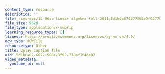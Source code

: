 ```yaml
---
content_type: resource
description: ''
file: /courses/18-06sc-linear-algebra-fall-2011/5d1b0a876877508a9f92778ef7f46e97_MMWqGD4Urso.vtt
file_size: 9620
file_type: application/x-subrip
learning_resource_types: []
license: https://creativecommons.org/licenses/by-nc-sa/4.0/
ocw_type: OCWFile
resourcetype: Other
title: 3play caption file
uid: 5d1b0a87-6877-508a-9f92-778ef7f46e97
video_metadata:
  youtube_id: null
---
```

